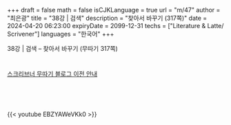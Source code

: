 +++
draft = false
math = false
isCJKLanguage = true
url = "m/47"
author = "최은광"
title = "38강 | 검색"
description = "찾아서 바꾸기 (317쪽)"
date = 2024-04-20 06:23:00
expiryDate = 2099-12-31
techs = ["Literature & Latte/ Scrivener"]
languages = "한국어"
+++

38강 | 검색 – 찾아서 바꾸기 (무따기 317쪽)

<!--more--> 

#

[스크리브너 무따기 블로그 이전 안내](../../docs/scrivener/newsroom/scrivener-notice-01/)

<br>

<script async src="https://pagead2.googlesyndication.com/pagead/js/adsbygoogle.js?client=ca-pub-2618164900782657"
     crossorigin="anonymous"></script>
<ins class="adsbygoogle"
     style="display:block"
     data-ad-format="autorelaxed"
     data-ad-client="ca-pub-2618164900782657"
     data-ad-slot="3789799679"></ins>
<script>
     (adsbygoogle = window.adsbygoogle || []).push({});
</script>

<br>

{{< youtube EBZYAWeVKk0 >}}

#